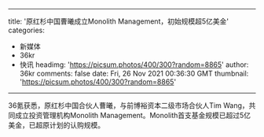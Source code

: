 
---
title: '原红杉中国曹曦成立Monolith Management，初始规模超5亿美金'
categories: 
 - 新媒体
 - 36kr
 - 快讯
headimg: 'https://picsum.photos/400/300?random=8865'
author: 36kr
comments: false
date: Fri, 26 Nov 2021 00:36:30 GMT
thumbnail: 'https://picsum.photos/400/300?random=8865'
---

<div>   
36氪获悉，原红杉中国合伙人曹曦，与前博裕资本二级市场合伙人Tim Wang，共同成立投资管理机构Monolith Management。Monolith首支基金规模已超过5亿美金，已超原计划的认购规模。  
</div>
            